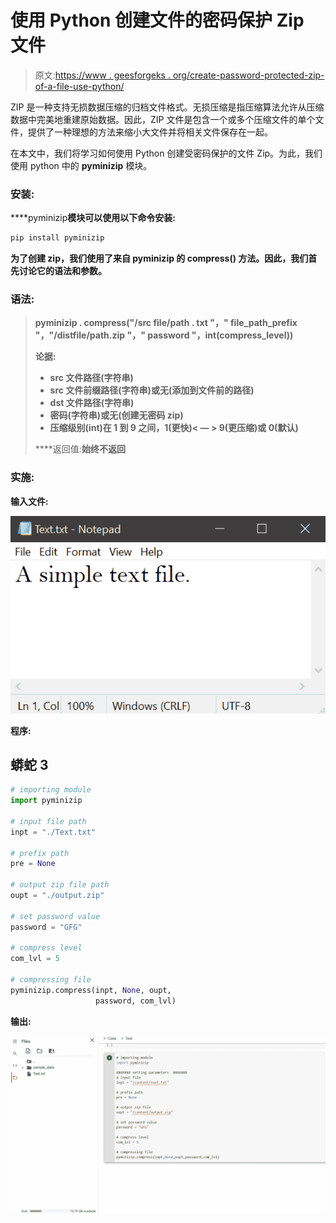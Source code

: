 # 使用 Python 创建文件的密码保护 Zip 文件

> 原文:[https://www . geesforgeks . org/create-password-protected-zip-of-a-file-use-python/](https://www.geeksforgeeks.org/create-password-protected-zip-of-a-file-using-python/)

ZIP 是一种支持无损数据压缩的归档文件格式。无损压缩是指压缩算法允许从压缩数据中完美地重建原始数据。因此，ZIP 文件是包含一个或多个压缩文件的单个文件，提供了一种理想的方法来缩小大文件并将相关文件保存在一起。

在本文中，我们将学习如何使用 Python 创建受密码保护的文件 Zip。为此，我们使用 python 中的 **pyminizip** 模块。

### **安装:**

****pyminizip**模块可以使用以下命令安装:**

```py
pip install pyminizip
```

**为了创建 zip，我们使用了来自 **pyminizip** 的 **compress()** 方法。因此，我们首先讨论它的语法和参数。**

### ****语法:****

> **pyminizip . compress("/src file/path . txt "，" file_path_prefix "，"/distfile/path.zip "，" password "，int(compress_level))**
> 
> ****论据:****
> 
> *   **src 文件路径(字符串)**
> *   **src 文件前缀路径(字符串)或无(添加到文件前的路径)**
> *   **dst 文件路径(字符串)**
> *   **密码(字符串)或无(创建无密码 zip)**
> *   **压缩级别(int)在 1 到 9 之间，1(更快)< — > 9(更压缩)或 0(默认)** 
> 
> ****返回值:**始终不返回**

### ****实施:****

****输入文件:****

**![](img/bf653a32d5ea032f8d4103e2e4845a91.png)**

****程序:****

## **蟒蛇 3**

```py
# importing module
import pyminizip

# input file path
inpt = "./Text.txt"

# prefix path
pre = None

# output zip file path
oupt = "./output.zip"

# set password value
password = "GFG"

# compress level
com_lvl = 5

# compressing file
pyminizip.compress(inpt, None, oupt,
                   password, com_lvl)
```

****输出:****

**![](img/efe006e05886d400a64d8dbba5109b47.png)**